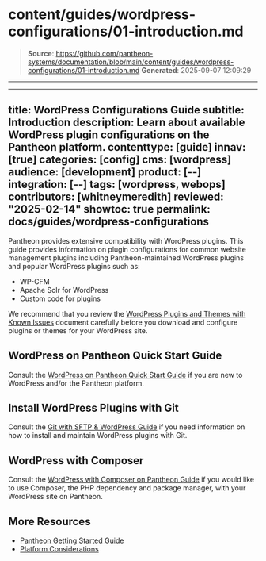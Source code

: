 # content/guides/wordpress-configurations/01-introduction.md

> **Source**: https://github.com/pantheon-systems/documentation/blob/main/content/guides/wordpress-configurations/01-introduction.md
> **Generated**: 2025-09-07 12:09:29

---

---
title: WordPress Configurations Guide
subtitle: Introduction
description: Learn about available WordPress plugin configurations on the Pantheon platform.
contenttype: [guide]
innav: [true]
categories: [config]
cms: [wordpress]
audience: [development]
product: [--]
integration: [--]
tags: [wordpress, webops]
contributors: [whitneymeredith]
reviewed: "2025-02-14"
showtoc: true
permalink: docs/guides/wordpress-configurations
---

Pantheon provides extensive compatibility with WordPress plugins. This guide provides information on plugin configurations for common website management plugins including Pantheon-maintained WordPress plugins and popular WordPress plugins such as:

- WP-CFM
- Apache Solr for WordPress
- Custom code for plugins

We recommend that you review the [WordPress Plugins and Themes with Known Issues](/wordpress-known-issues) document carefully before you download and configure plugins or themes for your WordPress site.

## WordPress on Pantheon Quick Start Guide

Consult the [WordPress on Pantheon Quick Start Guide](/guides/wordpress-pantheon) if you are new to WordPress and/or the Pantheon platform.

## Install WordPress Plugins with Git

Consult the [Git with SFTP & WordPress Guide](/guides/wordpress-git/plugins) if you need information on how to install and maintain WordPress plugins with Git.

## WordPress with Composer

Consult the [WordPress with Composer on Pantheon Guide](/guides/wordpress-composer) if you would like to use Composer, the PHP dependency and package manager, with your WordPress site on Pantheon.

## More Resources

- [Pantheon Getting Started Guide](/guides/getstarted/)
- [Platform Considerations](/guides/platform-considerations)